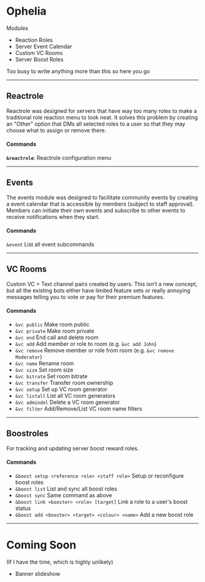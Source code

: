 # Ophelia

Modules

- Reaction Roles
- Server Event Calendar
- Custom VC Rooms
- Server Boost Roles

Too busy to write anything more than this so here you go

---

## Reactrole

Reactrole was designed for servers that have way too many roles to make a traditional role reaction menu to look neat. It solves this problem by creating an "Other" option that DMs all selected roles to a user so that they may choose what to assign or remove there.

#### Commands
**`&reactrole`**: Reactrole configuration menu

---

## Events

The events module was designed to facilitate community events by creating a event calendar that is accessible by members (subject to staff approval). Members can initiate their own events and subscribe to other events to receive notifications when they start.

#### Commands
`&event` List all event subcommands

---

## VC Rooms

Custom VC + Text channel pairs created by users. This isn't a new concept, but all the existing bots either have limited feature sets or really annoying messages telling you to vote or pay for their premium features.

#### Commands

- `&vc public` Make room public
- `&vc private` Make room private
- `&vc end` End call and delete room
- `&vc add` Add member or role to room (e.g. `&vc add John`)
- `&vc remove` Remove member or role from room (e.g. `&vc remove Moderator`)
- `&vc name` Rename room
- `&vc size` Set room size
- `&vc bitrate` Set room bitrate
- `&vc transfer` Transfer room ownership
- `&vc setup` Set up VC room generator
- `&vc listall` List all VC room generators
- `&vc admindel` Delete a VC room generator
- `&vc filter` Add/Remove/List VC room name filters
---

## Boostroles

For tracking and updating server boost reward roles.

#### Commands

- `&boost setup <reference role> <staff role>` Setup or reconfigure boost roles
- `&boost list` List and sync all boost roles
- `&boost sync` Same command as above
- `&boost link <booster> <role> [target]` Link a role to a user's boost status
- `&boost add <booster> <target> <colour> <name>` Add a new boost role

---

# Coming Soon
(If I have the time, which is highly unlikely)

- Banner slideshow







